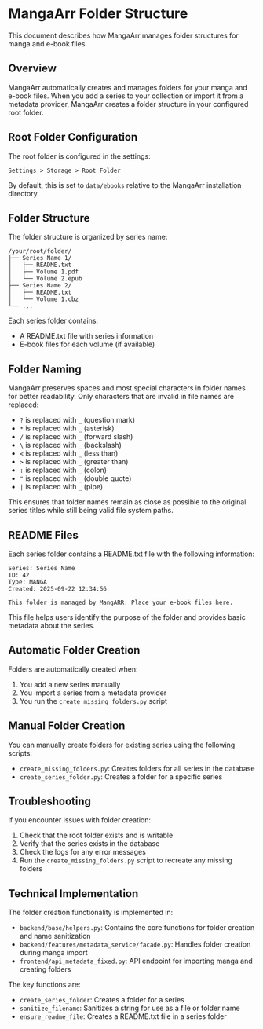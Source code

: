 # MangaArr Folder Structure

This document describes how MangaArr manages folder structures for manga and e-book files.

## Overview

MangaArr automatically creates and manages folders for your manga and e-book files. When you add a series to your collection or import it from a metadata provider, MangaArr creates a folder structure in your configured root folder.

## Root Folder Configuration

The root folder is configured in the settings:

```
Settings > Storage > Root Folder
```

By default, this is set to `data/ebooks` relative to the MangaArr installation directory.

## Folder Structure

The folder structure is organized by series name:

```
/your/root/folder/
├── Series Name 1/
│   ├── README.txt
│   ├── Volume 1.pdf
│   └── Volume 2.epub
├── Series Name 2/
│   ├── README.txt
│   └── Volume 1.cbz
└── ...
```

Each series folder contains:
- A README.txt file with series information
- E-book files for each volume (if available)

## Folder Naming

MangaArr preserves spaces and most special characters in folder names for better readability. Only characters that are invalid in file names are replaced:

- `?` is replaced with `_` (question mark)
- `*` is replaced with `_` (asterisk)
- `/` is replaced with `_` (forward slash)
- `\` is replaced with `_` (backslash)
- `<` is replaced with `_` (less than)
- `>` is replaced with `_` (greater than)
- `:` is replaced with `_` (colon)
- `"` is replaced with `_` (double quote)
- `|` is replaced with `_` (pipe)

This ensures that folder names remain as close as possible to the original series titles while still being valid file system paths.

## README Files

Each series folder contains a README.txt file with the following information:

```
Series: Series Name
ID: 42
Type: MANGA
Created: 2025-09-22 12:34:56

This folder is managed by MangARR. Place your e-book files here.
```

This file helps users identify the purpose of the folder and provides basic metadata about the series.

## Automatic Folder Creation

Folders are automatically created when:

1. You add a new series manually
2. You import a series from a metadata provider
3. You run the `create_missing_folders.py` script

## Manual Folder Creation

You can manually create folders for existing series using the following scripts:

- `create_missing_folders.py`: Creates folders for all series in the database
- `create_series_folder.py`: Creates a folder for a specific series

## Troubleshooting

If you encounter issues with folder creation:

1. Check that the root folder exists and is writable
2. Verify that the series exists in the database
3. Check the logs for any error messages
4. Run the `create_missing_folders.py` script to recreate any missing folders

## Technical Implementation

The folder creation functionality is implemented in:

- `backend/base/helpers.py`: Contains the core functions for folder creation and name sanitization
- `backend/features/metadata_service/facade.py`: Handles folder creation during manga import
- `frontend/api_metadata_fixed.py`: API endpoint for importing manga and creating folders

The key functions are:

- `create_series_folder`: Creates a folder for a series
- `sanitize_filename`: Sanitizes a string for use as a file or folder name
- `ensure_readme_file`: Creates a README.txt file in a series folder
